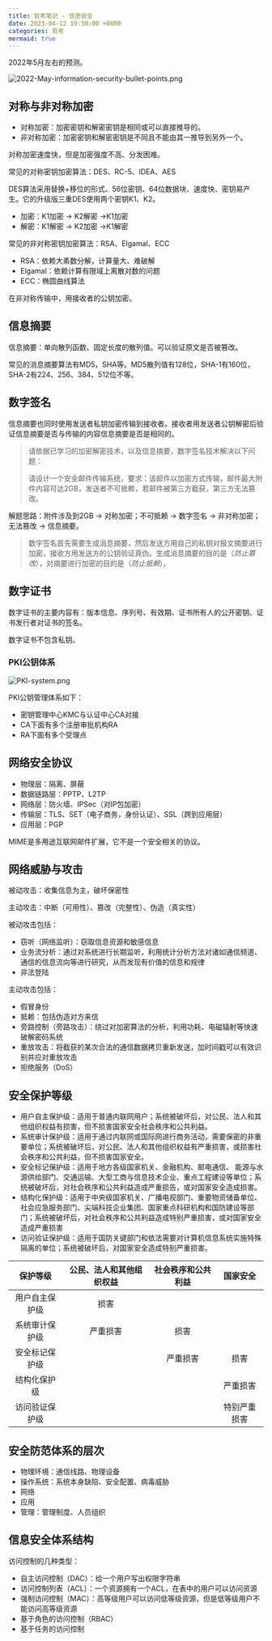 ```yaml
---
title: 软考笔记 - 信息安全
date: 2023-04-12 19:30:00 +0800
categories: 软考
mermaid: true
---
```

2022年5月左右的预测。

![2022-May-information-security-bullet-points.png](https://s2.loli.net/2023/04/12/tZrRpIvQDl85Bik.png)

## 对称与非对称加密

- 对称加密：加密密钥和解密密钥是相同或可以直接推导的。
- 非对称加密：加密密钥和解密密钥是不同且不能由其一推导到另外一个。

对称加密速度快，但是加密强度不高、分发困难。

常见的对称密钥加密算法：DES、RC-5、IDEA、AES

DES算法采用替换+移位的形式、56位密钥、64位数据块、速度快、密钥易产生。它的升级版三重DES使用两个密钥K1、K2。

- 加密：K1加密 -> K2解密 ->K1加密
- 解密：K1解密 -> K2加密 ->K1解密

常见的非对称密钥加密算法：RSA、Elgamal、ECC

- RSA：依赖大素数分解，计算量大、难破解
- Elgamal：依赖计算有限域上离散对数的问题
- ECC：椭圆曲线算法

在非对称传输中，用接收者的公钥加密。

## 信息摘要

信息摘要：单向散列函数、固定长度的散列值。可以验证原文是否被篡改。

常见的消息摘要算法有MD5，SHA等。MD5散列值有128位，SHA-1有160位，SHA-2有224、256、384、512位不等。

## 数字签名

信息摘要也同时使用发送者私钥加密传输到接收者。接收者用发送者公钥解密后验证信息摘要是否与传输的内容信息摘要是否是相同的。

> 请依据已学习的加密解密技术，以及信息摘要，数字签名技术解决以下问题：
>
> 请设计一个安全邮件传输系统，要求：该邮件以加密方式传输，邮件最大附件内容可达2GB，发送者不可抵赖，若邮件被第三方截获，第三方无法篡改。

解题思路：附件涉及到2GB -> 对称加密；不可抵赖 -> 数字签名 -> 非对称加密；无法篡改 -> 信息摘要。

> 数宇签名首先需要生成消息摘要，然后发送方用自己的私钥对报文摘要进行加密，接收方用发送方的公钥验证真伪。生成消息摘要的目的是（*防止篡改*），对摘要进行加密的目的是（*防止抵赖*）。

## 数字证书

数字证书的主要内容有：版本信息、序列号、有效期、证书所有人的公开密钥、证书发行者对证书的签名。

数字证书不包含私钥。

### PKI公钥体系

![PKI-system.png](https://s2.loli.net/2023/04/12/MpoYS1RVLJvlnOi.png)

PKI公钥管理体系如下：

- 密钥管理中心KMC与认证中心CA对接
- CA下面有多个注册审批机构RA
- RA下面有多个受理点

## 网络安全协议

- 物理层：隔离、屏蔽
- 数据链路层：PPTP、L2TP
- 网络层：防火墙、IPSec（对IP包加密）
- 传输层：TLS、SET（电子商务，身份认证）、SSL（跨到应用层）
- 应用层：PGP

MIME是多用途互联网邮件扩展，它不是一个安全相关的协议。

## 网络威胁与攻击

被动攻击：收集信息为主，破坏保密性

主动攻击：中断（可用性）、篡改（完整性）、伪造（真实性）

被动攻击包括：

- 窃听（网络监听）：窃取信息资源和敏感信息
- 业务流分析：通过对系统进行长期监听，利用统计分析方法对诸如通信频道、通信的信息流向等进行研究，从而发现有价值的信息和规律
- 非法登陆

主动攻击包括：

- 假冒身份
- 抵赖：包括伪造对方来信
- 旁路控制（旁路攻击）：绕过对加密算法的分析，利用功耗、电磁辐射等快速破解密码系统
- 重放攻击：将截获的某次合法的通信数据拷贝重新发送，加时间戳可以有效识别并应对重放攻击
- 拒绝服务（DoS）

## 安全保护等级

- 用户自主保护级：适用于普通内联网用户；系统被破坏后，对公民、法人和其他组织权益有损害，但不损害国家安全社会秩序和公共利益。
- 系统审计保护级：适用于通过内联网或国际网进行商务活动，需要保密的非重要单位；系统被破坏后，对公民、法人和其他组织权益有严重损害，或损害社会秩序和公共利益，但不损害国家安全。
- 安全标记保护级：适用于地方各级国家机关、金融机构、邮电通信、 能源与水源供给部门、交通运输、大型工商与信息技术企业、重点工程建设等单位；系统被破坏后，对社会秩序和公共利益造成严重损告，或对国家安全造成损害。
- 结构化保护级：适用于中央级国家机关、广播电视部门、重要物资储备单位、社会应急服务部门、尖端科技企业集团、国家重点科研机构和国防建设等部门；系统被破坏后，对社会秩序和公共利益造成特别严重损害，或对国家安全造成严重损害
- 访问验证保护级：适用于国防关键部门和依法需要对计算机信息系统实施特殊隔离的单位；系统被破坏后，对国家安全造成特别严重损害。

|    保护等级    | 公民、法人和其他组织权益 | 社会秩序和公共利益 |   国家安全   |
| :------------: | :----------------------: | :----------------: | :----------: |
| 用户自主保护级 |           损害           |                    |              |
| 系统审计保护级 |         严重损害         |        损害        |              |
| 安全标记保护级 |                          |      严重损害      |     损害     |
|  结构化保护级  |                          |                    |   严重损害   |
| 访问验证保护级 |                          |                    | 特别严重损害 |

## 安全防范体系的层次

- 物理环境：通信线路、物理设备
- 操作系统：系统本身缺陷、安全配置、病毒威胁
- 网络
- 应用
- 管理：管理制度、人员组织

## 信息安全体系结构

访问控制的几种类型：

- 自主访问控制（DAC）：给一个用户写出权限字符串
- 访问控制列表（ACL）：一个资源拥有一个ACL，在表中的用户可以访问资源
- 强制访问控制（MAC）：高等级用户可以访问低等级资源，但是低等级用户不能访问高等级资源
- 基于角色的访问控制（RBAC）
- 基于任务的访问控制
